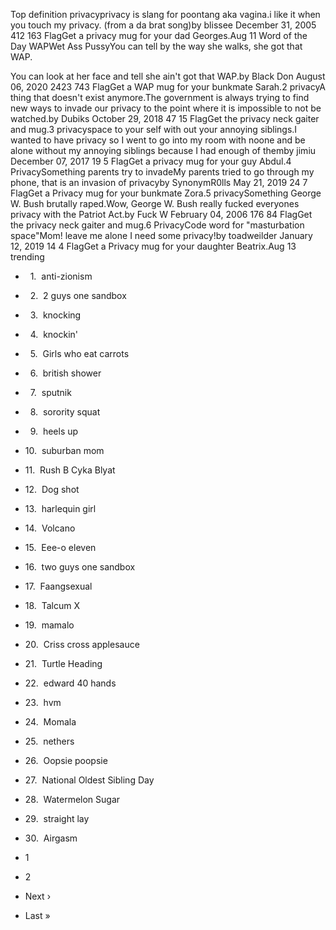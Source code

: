 Top definition privacyprivacy is slang for poontang aka vagina.i like it when you touch my privacy. (from a da brat song)by blissee December 31, 2005 412 163 FlagGet a privacy mug for your dad Georges.Aug 11 Word of the Day WAPWet Ass PussyYou can tell by the way she walks, she got that WAP.  
  
You can look at her face and tell she ain't got that WAP.by Black Don August 06, 2020 2423 743 FlagGet a WAP mug for your bunkmate Sarah.2 privacyA thing that doesn't exist anymore.The government is always trying to find new ways to invade our privacy to the point where it is impossible to not be watched.by Dubiks October 29, 2018 47 15 FlagGet the privacy neck gaiter and mug.3 privacyspace to your self with out your annoying siblings.I wanted to have privacy so I went to go into my room with noone and be alone without my annoying siblings because I had enough of themby jimiu December 07, 2017 19 5 FlagGet a privacy mug for your guy Abdul.4 PrivacySomething parents try to invadeMy parents tried to go through my phone, that is an invasion of privacyby SynonymR0lls May 21, 2019 24 7 FlagGet a Privacy mug for your bunkmate Zora.5 privacySomething George W. Bush brutally raped.Wow, George W. Bush really fucked everyones privacy with the Patriot Act.by Fuck W February 04, 2006 176 84 FlagGet the privacy neck gaiter and mug.6 PrivacyCode word for "masturbation space"Mom! leave me alone I need some privacy!by toadweilder January 12, 2019 14 4 FlagGet a Privacy mug for your daughter Beatrix.Aug 13 trending

*     1.  anti-zionism
*     2.  2 guys one sandbox
*     3.  knocking
*     4.  knockin'
*     5.  Girls who eat carrots
*     6.  british shower
*     7.  sputnik
*     8.  sorority squat
*     9.  heels up
*   10.  suburban mom
*   11.  Rush B Cyka Blyat
*   12.  Dog shot
*   13.  harlequin girl
*   14.  Volcano
*   15.  Eee-o eleven
*   16.  two guys one sandbox
*   17.  Faangsexual
*   18.  Talcum X
*   19.  mamalo
*   20.  Criss cross applesauce
*   21.  Turtle Heading
*   22.  edward 40 hands
*   23.  hvm
*   24.  Momala
*   25.  nethers
*   26.  Oopsie poopsie
*   27.  National Oldest Sibling Day
*   28.  Watermelon Sugar
*   29.  straight lay
*   30.  Airgasm

*   1
*   2
*   Next ›
*   Last »